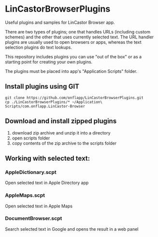 # LinCastorBrowserPlugins

Useful plugins and samples for LinCastor Browser app.

There are two types of plugins; one that handles URLs (including custom schemes) and the other that uses currently selected text.
The URL handler plugins are usually used to open browsers or apps, whereas the text selection plugins do text lookups.

This repository includes plugins you can use "out of the box" or as a starting point for creating your own plugins.

The plugins must be placed into app's "Application Scripts" folder.

## Install plugins using GIT
```
git clone https://github.com/onflapp/LinCastorBrowserPlugins.git
cp ./LinCastorBrowserPlugins/* ~/Application\ Scripts/com.onflapp.LinCastor-Browser
```

## Download and install zipped plugins

1. download zip archive and unzip it into a directory
2. open scripts folder
3. copy contents of the zip archive to the scripts folder

## Working with selected text:

### AppleDictionary.scpt

Open selected text in Apple Directory app

### AppleMaps.scpt

Open selected text in Apple Maps

### DocumentBrowser.scpt

Search selected text in Google and opens the result in a web panel

